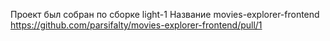 Проект был собран по сборке light-1
Название movies-explorer-frontend
https://github.com/parsifalty/movies-explorer-frontend/pull/1
